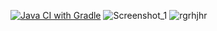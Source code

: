[![Java CI with Gradle](https://github.com/SvetlanaChistyakova1656/app-replan-delivery/actions/workflows/gradle.yml/badge.svg)](https://github.com/SvetlanaChistyakova1656/app-replan-delivery/actions/workflows/gradle.yml)
![Screenshot_1](https://github.com/SvetlanaChistyakova1656/app-replan-delivery/assets/147398646/9c0b31dc-8012-40d4-994a-013b4b3e35af)
![rgrhjhr](https://github.com/SvetlanaChistyakova1656/app-replan-delivery/assets/147398646/fc68f4ab-25fc-4a05-9fec-8b1cc62b1a36)
